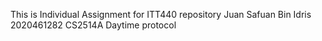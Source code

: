This is Individual Assignment for ITT440 repository
Juan Safuan Bin Idris 2020461282 CS2514A
Daytime protocol

